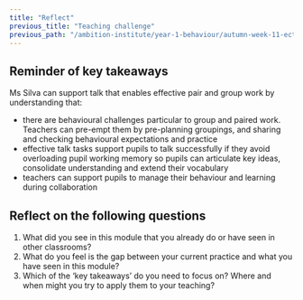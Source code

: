```yaml
---
title: "Reflect"
previous_title: "Teaching challenge"
previous_path: "/ambition-institute/year-1-behaviour/autumn-week-11-ect-teaching-challenge"
---
```


## Reminder of key takeaways


  Ms Silva can support talk that enables effective pair and group work by
  understanding that:

- there are behavioural challenges particular to group and paired work. Teachers can pre-empt them by pre-planning groupings, and sharing and checking behavioural expectations and practice 
- effective talk tasks support pupils to talk successfully if they avoid overloading pupil working memory so pupils can articulate key ideas, consolidate understanding and extend their vocabulary 
- teachers can support pupils to manage their behaviour and learning during collaboration

## Reflect on the following questions

1. What did you see in this module that you already do or have seen in other classrooms?
2. What do you feel is the gap between your current practice and what you have seen in this module?
3. Which of the ‘key takeaways’ do you need to focus on? Where and when might you try to apply them to your teaching?
